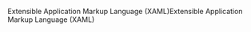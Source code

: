 <span data-ttu-id="65663-101">Extensible Application Markup Language (XAML)</span><span class="sxs-lookup"><span data-stu-id="65663-101">Extensible Application Markup Language (XAML)</span></span>